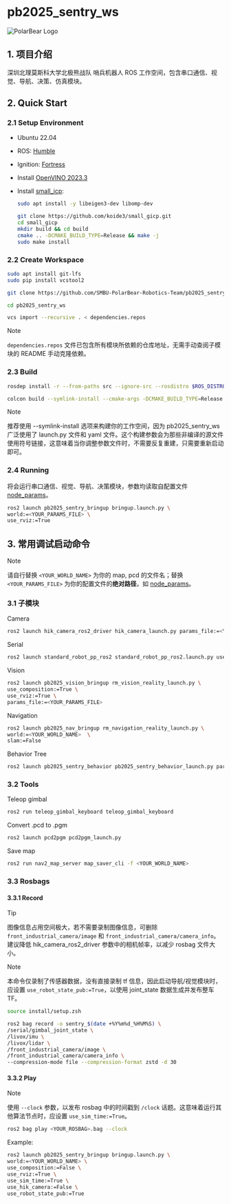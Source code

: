 # pb2025_sentry_ws

![PolarBear Logo](https://raw.githubusercontent.com/SMBU-PolarBear-Robotics-Team/.github/main/.docs/image/polarbear_logo_text.png)

## 1. 项目介绍

深圳北理莫斯科大学北极熊战队 哨兵机器人 ROS 工作空间，包含串口通信、视觉、导航、决策、仿真模块。

## 2. Quick Start

### 2.1 Setup Environment

- Ubuntu 22.04
- ROS: [Humble](https://docs.ros.org/en/humble/Installation/Ubuntu-Install-Debs.html)
- Ignition: [Fortress](https://gazebosim.org/docs/fortress/install_ubuntu/)
- Install [OpenVINO 2023.3](https://docs.openvino.ai/2025/get-started/install-openvino.html?PACKAGE=OPENVINO_BASE&VERSION=v_2023_3_0&OP_SYSTEM=LINUX&DISTRIBUTION=APT)
- Install [small_icp](https://github.com/koide3/small_gicp):

    ```bash
    sudo apt install -y libeigen3-dev libomp-dev

    git clone https://github.com/koide3/small_gicp.git
    cd small_gicp
    mkdir build && cd build
    cmake .. -DCMAKE_BUILD_TYPE=Release && make -j
    sudo make install
    ```

### 2.2 Create Workspace

```bash
sudo apt install git-lfs
sudo pip install vcstool2
```

```bash
git clone https://github.com/SMBU-PolarBear-Robotics-Team/pb2025_sentry_ws.git
```

```bash
cd pb2025_sentry_ws
```

```bash
vcs import --recursive . < dependencies.repos
```

> [!NOTE]
> `dependencies.repos` 文件已包含所有模块所依赖的仓库地址，无需手动查阅子模块的 README 手动克隆依赖。

### 2.3 Build

```bash
rosdep install -r --from-paths src --ignore-src --rosdistro $ROS_DISTRO -y
```

```bash
colcon build --symlink-install --cmake-args -DCMAKE_BUILD_TYPE=Release --parallel-workers 10
```

> [!NOTE]
> 推荐使用 --symlink-install 选项来构建你的工作空间，因为 pb2025_sentry_ws 广泛使用了 launch.py 文件和 yaml 文件。这个构建参数会为那些非编译的源文件使用符号链接，这意味着当你调整参数文件时，不需要反复重建，只需要重新启动即可。

### 2.4 Running

将会运行串口通信、视觉、导航、决策模块，参数均读取自配置文件 [node_params](./src/pb2025_sentry_bringup/params/node_params.yaml)。

```bash
ros2 launch pb2025_sentry_bringup bringup.launch.py \
world:=<YOUR_PARAMS_FILE> \
use_rviz:=True
```

## 3. 常用调试启动命令

> [!NOTE]
> 请自行替换 `<YOUR_WORLD_NAME>` 为你的 map, pcd 的文件名；替换 `<YOUR_PARAMS_FILE>` 为你的配置文件的**绝对路径**，如 [node_params](./src/pb2025_sentry_bringup/params/node_params.yaml)。

### 3.1 子模块

Camera

```bash
ros2 launch hik_camera_ros2_driver hik_camera_launch.py params_file:=<YOUR_PARAMS_FILE>
```

Serial

```bash
ros2 launch standard_robot_pp_ros2 standard_robot_pp_ros2.launch.py use_rviz:=True params_file:=<YOUR_PARAMS_FILE>
```

Vision

```bash
ros2 launch pb2025_vision_bringup rm_vision_reality_launch.py \
use_composition:=True \
use_rviz:=True \
params_file:=<YOUR_PARAMS_FILE>
```

Navigation

```bash
ros2 launch pb2025_nav_bringup rm_navigation_reality_launch.py \
world:=<YOUR_WORLD_NAME>  \
slam:=False
```

Behavior Tree

```bash
ros2 launch pb2025_sentry_behavior pb2025_sentry_behavior_launch.py params_file:=<YOUR_PARAMS_FILE>
```

### 3.2 Tools

Teleop gimbal

```bash
ros2 run teleop_gimbal_keyboard teleop_gimbal_keyboard
```

Convert .pcd to .pgm

```bash
ros2 launch pcd2pgm pcd2pgm_launch.py
```

Save map

```bash
ros2 run nav2_map_server map_saver_cli -f <YOUR_WORLD_NAME>
```

### 3.3 Rosbags

#### 3.3.1 Record

> [!TIP]
> 图像信息占用空间极大，若不需要录制图像信息，可删除 `front_industrial_camera/image` 和 `front_industrial_camera/camera_info`。建议降低 hik_camera_ros2_driver 参数中的相机帧率，以减少 rosbag 文件大小。

> [!NOTE]
> 本命令仅录制了传感器数据，没有直接录制 tf 信息，因此启动导航/视觉模块时，应设置 `use_robot_state_pub:=True`，以使用 joint_state 数据生成并发布整车 TF。

```bash
source install/setup.zsh

ros2 bag record -o sentry_$(date +%Y%m%d_%H%M%S) \
/serial/gimbal_joint_state \
/livox/imu \
/livox/lidar \
/front_industrial_camera/image \
/front_industrial_camera/camera_info \
--compression-mode file --compression-format zstd -d 30
```

#### 3.3.2 Play

> [!NOTE]
> 使用 `--clock` 参数，以发布 rosbag 中的时间戳到 `/clock` 话题。这意味着运行其他算法节点时，应设置 `use_sim_time:=True`。

```bash
ros2 bag play <YOUR_ROSBAG>.bag --clock
```

Example:

```bash
ros2 launch pb2025_sentry_bringup bringup.launch.py \
world:=<YOUR_WORLD_NAME> \
use_composition:=False \
use_rviz:=True \
use_sim_time:=True \
use_hik_camera:=False \
use_robot_state_pub:=True
```
